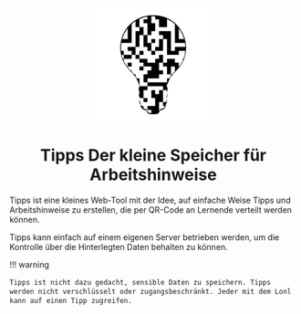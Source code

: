 <div align="center">
	<img src="assets/tipps-logo.png" width="200px"alt="Tipps Logo" />
	<h1 class="title">Tipps <span class="subtitle">Der kleine Speicher für Arbeitshinweise</span></h1>
</div>

Tipps ist eine kleines Web-Tool mit der Idee, auf einfache Weise Tipps und Arbeitshinweise zu erstellen, die per QR-Code an Lernende verteilt werden können.

Tipps kann einfach auf einem eigenen Server betrieben werden, um die Kontrolle über die Hinterlegten Daten behalten zu können. 

!!! warning

	Tipps ist nicht dazu gedacht, sensible Daten zu speichern. Tipps werden nicht verschlüsselt oder zugangsbeschränkt. Jeder mit dem Lonl kann auf einen Tipp zugreifen.
